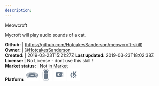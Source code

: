 ```yaml
---
description: 
---
```

Meowcroft

Mycroft will play audio sounds of a cat.

**Github:** | (https://github.com/HotcakesSanderson/meowcroft-skill)  
**Owner:** | [@HotcakesSanderson](https://github.com/HotcakesSanderson)  
**Created:** | 2019-03-23T15:21:27Z  **Last updated:** 2019-03-23T18:02:38Z  
**License:** | No License - dont use this skill !  
**Market status:** | [Not in Market](https://market.mycroft.ai/skill/)  
**Platform:**   ![](.gitbook/assets/mark-1-icon.png)  ![](.gitbook/assets/mark-2-icon.png)  ![](.gitbook/assets/picroft-icon.png)  ![](.gitbook/assets/kde.png)   
